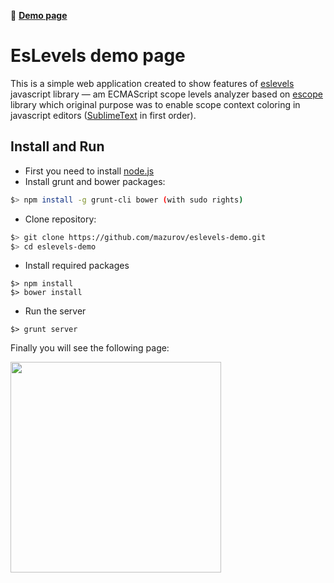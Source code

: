:link:  [**Demo page**](http://mazurov.github.io/eslevels-demo)

# EsLevels demo page

This is a simple web application created to show features of
[eslevels](https://github.com/mazurov/eslevels) javascript library &mdash;
am ECMAScript scope levels analyzer based on
[escope](https://github.com/Constellation/escope) library which original
purpose was to enable scope context coloring in javascript editors
([SublimeText](https://github.com/mazurov/sublime-levels) in first order).

## Install and Run

* First you need to install [node.js](http://nodejs.org/)
* Install grunt and bower packages:

```sh
$> npm install -g grunt-cli bower (with sudo rights)
```
* Clone repository: 

```sh
$> git clone https://github.com/mazurov/eslevels-demo.git
$> cd eslevels-demo
```

* Install required packages

```ssh
$> npm install
$> bower install
```


* Run the server

```ssh
$> grunt server
```

Finally you will see the following page:

<img src="https://raw.github.com/mazurov/eslevels-demo/master/screenshot.gif" height="337"/>
